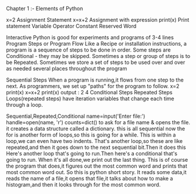Chapter 1 :- Elements of Python

x=2 Assignment Statement
x=x+2 Assignment with expression
print(x) Print statement
Variable Operator Constant Reserved Word 

Interactive Python is good for experiments and programs of 3-4 lines
Program Steps or Program Flow
Like a Recipe or installation instructions, a program is a sequence of steps to be done in order.
Some steps are Conditional - they may be skipped.
Sometimes a step or group of steps is to be Repeated.
Sometimes we store a set of steps to be used over and over as needed several places throughout the program

Sequential Steps
When a program is running,it flows from one step to the next. As programmers, we set up "paths" for the program to follow.
x=2
print(x)
x=x+2
print(x)
output : 2 4
Conditional Steps
Repeated Steps
Loops(repeated steps) have iteration variables that change each time through a loop.

Sequential,Repeated,Conditional
name=input('Enter file:')
handle=open(name, 'r')
counts=dict()
to ask for a file name & opens the file.
it creates a data structure called a dictionary.
this is all sequential
now the for is another form of loops,so this is going for a while.
This is within a loop,we can even have two indents.
That's another loop,so these are like repeated,and then it goes down to the next sequential bit.Then it does this
Here's another loop that's going to run.Then here's a conditional that's going to run.
When it's all done,we print out the last thing.
This is of course the program that does,it figures out the most common word and prints that most common word out.
So this is python short story.
It reads some data,it reads the name of a file,it opens that file,it talks about how to make a histogram,and then it looks through for the most common word.
